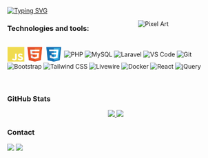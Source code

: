 [![Typing SVG](https://readme-typing-svg.herokuapp.com?font=Fira+Code&pause=1000&width=435&lines=Hi+everyone!+I'm+Uriel+Torres;Backend+Developer)](https://git.io/typing-svg)

<img src="https://media.tenor.com/OEAjabUzGKEAAAAi/microsoft-computer.gif" alt="Pixel Art" align="right" width="200">

### Technologies and tools:

<div style="display: inline_block"><br>
  <img align="center" alt="JavaScript" height="35" width="40" src="https://raw.githubusercontent.com/devicons/devicon/master/icons/javascript/javascript-plain.svg">
  <img align="center" alt="HTML" height="35" width="40" src="https://raw.githubusercontent.com/devicons/devicon/master/icons/html5/html5-original.svg">
  <img align="center" alt="CSS" height="35" width="40" src="https://raw.githubusercontent.com/devicons/devicon/master/icons/css3/css3-original.svg">
  <img align="center" alt="PHP" height="35" width="40" src="https://cdn.jsdelivr.net/gh/devicons/devicon@latest/icons/php/php-original.svg">
  <img align="center" alt="MySQL" height="35" width="40" src="https://cdn.jsdelivr.net/gh/devicons/devicon@latest/icons/mysql/mysql-original.svg">       
  <img align="center" alt="Laravel" height="35" width="40" src="https://cdn.jsdelivr.net/gh/devicons/devicon@latest/icons/laravel/laravel-original.svg">
  <img align="center" alt="VS Code" height="35" width="40" src="https://cdn.jsdelivr.net/gh/devicons/devicon/icons/vscode/vscode-original.svg">
  <img align="center" alt="Git" height="35" width="40" src="https://cdn.jsdelivr.net/gh/devicons/devicon/icons/git/git-original.svg">
  <img align="center" alt="Bootstrap" height="35" width="40" src="https://cdn.jsdelivr.net/gh/devicons/devicon@latest/icons/bootstrap/bootstrap-original.svg">
  <img align="center" alt="Tailwind CSS" height="35" width="40" src="https://cdn.jsdelivr.net/gh/devicons/devicon@latest/icons/tailwindcss/tailwindcss-original.svg">
  <img align="center" alt="Livewire" height="35" width="40" src="https://cdn.jsdelivr.net/gh/devicons/devicon@latest/icons/livewire/livewire-original.svg">
  <img align="center" alt="Docker" height="35" width="40" src="https://cdn.jsdelivr.net/gh/devicons/devicon@latest/icons/docker/docker-original.svg">
  <img align="center" alt="React" height="35" width="40" src="https://cdn.jsdelivr.net/gh/devicons/devicon@latest/icons/react/react-original.svg">
  <img align="center" alt="jQuery " height="35" width="40" src="https://cdn.jsdelivr.net/gh/devicons/devicon@latest/icons/jquery/jquery-original.svg">
</div><br><br>

### GitHub Stats

<div align="center" style="display: flex; justify-content: center;">
  <a href="https://github.com/urieltorres-dev">
    <img height="195px" src="https://github-readme-stats.vercel.app/api?username=urieltorres-dev&show_icons=true&theme=one_dark_pro&include_all_commits=true&count_private=true"/>
    <img height="195px" src="https://github-readme-stats.vercel.app/api/top-langs/?username=urieltorres-dev&layout=compact&langs_count=7&theme=one_dark_pro"/>
  </a>
</div>
    
### Contact

<div> 
  <a href="https://www.linkedin.com/in/urieltorres-dev" target="_blank"><img src="https://img.shields.io/badge/-LinkedIn-%230077B5?style=for-the-badge&logo=linkedin&logoColor=white" target="_blank"></a> 
  <a href="mailto:urieltorres.dev@gmail.com"><img src="https://img.shields.io/badge/-Gmail-%23333?style=for-the-badge&logo=gmail&logoColor=white" target="_blank"></a>
</div>
